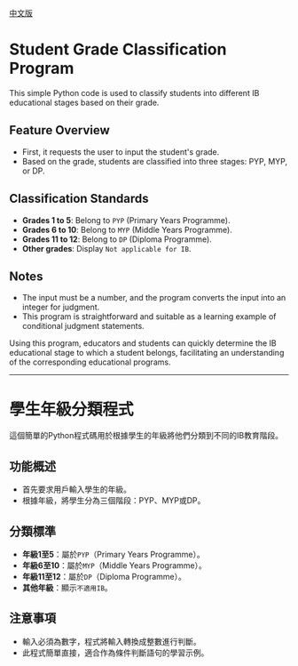 [中文版](#學生年級分類程式)

# Student Grade Classification Program

This simple Python code is used to classify students into different IB educational stages based on their grade.

## Feature Overview
- First, it requests the user to input the student's grade.
- Based on the grade, students are classified into three stages: PYP, MYP, or DP.

## Classification Standards
- **Grades 1 to 5**: Belong to `PYP` (Primary Years Programme).
- **Grades 6 to 10**: Belong to `MYP` (Middle Years Programme).
- **Grades 11 to 12**: Belong to `DP` (Diploma Programme).
- **Other grades**: Display `Not applicable for IB`.

## Notes
- The input must be a number, and the program converts the input into an integer for judgment.
- This program is straightforward and suitable as a learning example of conditional judgment statements.

Using this program, educators and students can quickly determine the IB educational stage to which a student belongs, facilitating an understanding of the corresponding educational programs.

---

# 學生年級分類程式

這個簡單的Python程式碼用於根據學生的年級將他們分類到不同的IB教育階段。

## 功能概述
- 首先要求用戶輸入學生的年級。
- 根據年級，將學生分為三個階段：PYP、MYP或DP。

## 分類標準
- **年級1至5**：屬於`PYP`（Primary Years Programme）。
- **年級6至10**：屬於`MYP`（Middle Years Programme）。
- **年級11至12**：屬於`DP`（Diploma Programme）。
- **其他年級**：顯示`不適用IB`。

## 注意事項
- 輸入必須為數字，程式將輸入轉換成整數進行判斷。
- 此程式簡單直接，適合作為條件判斷語句的學習示例。
